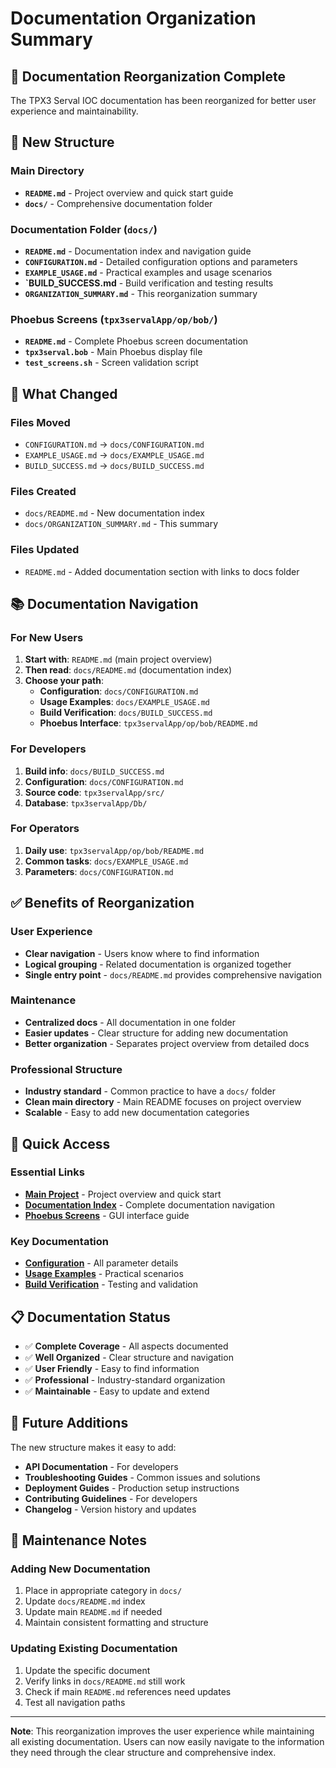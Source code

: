 # Documentation Organization Summary

## 🎯 **Documentation Reorganization Complete**

The TPX3 Serval IOC documentation has been reorganized for better user experience and maintainability.

## 📁 **New Structure**

### **Main Directory**
- **`README.md`** - Project overview and quick start guide
- **`docs/`** - Comprehensive documentation folder

### **Documentation Folder (`docs/`)**
- **`README.md`** - Documentation index and navigation guide
- **`CONFIGURATION.md`** - Detailed configuration options and parameters
- **`EXAMPLE_USAGE.md`** - Practical examples and usage scenarios
- **`BUILD_SUCCESS.md** - Build verification and testing results
- **`ORGANIZATION_SUMMARY.md`** - This reorganization summary

### **Phoebus Screens (`tpx3servalApp/op/bob/`)**
- **`README.md`** - Complete Phoebus screen documentation
- **`tpx3serval.bob`** - Main Phoebus display file
- **`test_screens.sh`** - Screen validation script

## 🔄 **What Changed**

### **Files Moved**
- `CONFIGURATION.md` → `docs/CONFIGURATION.md`
- `EXAMPLE_USAGE.md` → `docs/EXAMPLE_USAGE.md`
- `BUILD_SUCCESS.md` → `docs/BUILD_SUCCESS.md`

### **Files Created**
- `docs/README.md` - New documentation index
- `docs/ORGANIZATION_SUMMARY.md` - This summary

### **Files Updated**
- `README.md` - Added documentation section with links to docs folder

## 📚 **Documentation Navigation**

### **For New Users**
1. **Start with**: `README.md` (main project overview)
2. **Then read**: `docs/README.md` (documentation index)
3. **Choose your path**:
   - **Configuration**: `docs/CONFIGURATION.md`
   - **Usage Examples**: `docs/EXAMPLE_USAGE.md`
   - **Build Verification**: `docs/BUILD_SUCCESS.md`
   - **Phoebus Interface**: `tpx3servalApp/op/bob/README.md`

### **For Developers**
1. **Build info**: `docs/BUILD_SUCCESS.md`
2. **Configuration**: `docs/CONFIGURATION.md`
3. **Source code**: `tpx3servalApp/src/`
4. **Database**: `tpx3servalApp/Db/`

### **For Operators**
1. **Daily use**: `tpx3servalApp/op/bob/README.md`
2. **Common tasks**: `docs/EXAMPLE_USAGE.md`
3. **Parameters**: `docs/CONFIGURATION.md`

## ✅ **Benefits of Reorganization**

### **User Experience**
- **Clear navigation** - Users know where to find information
- **Logical grouping** - Related documentation is organized together
- **Single entry point** - `docs/README.md` provides comprehensive navigation

### **Maintenance**
- **Centralized docs** - All documentation in one folder
- **Easier updates** - Clear structure for adding new documentation
- **Better organization** - Separates project overview from detailed docs

### **Professional Structure**
- **Industry standard** - Common practice to have a `docs/` folder
- **Clean main directory** - Main README focuses on project overview
- **Scalable** - Easy to add new documentation categories

## 🚀 **Quick Access**

### **Essential Links**
- **[Main Project](../README.md)** - Project overview and quick start
- **[Documentation Index](README.md)** - Complete documentation navigation
- **[Phoebus Screens](../tpx3servalApp/op/bob/README.md)** - GUI interface guide

### **Key Documentation**
- **[Configuration](CONFIGURATION.md)** - All parameter details
- **[Usage Examples](EXAMPLE_USAGE.md)** - Practical scenarios
- **[Build Verification](BUILD_SUCCESS.md)** - Testing and validation

## 📋 **Documentation Status**

- ✅ **Complete Coverage** - All aspects documented
- ✅ **Well Organized** - Clear structure and navigation
- ✅ **User Friendly** - Easy to find information
- ✅ **Professional** - Industry-standard organization
- ✅ **Maintainable** - Easy to update and extend

## 🔮 **Future Additions**

The new structure makes it easy to add:
- **API Documentation** - For developers
- **Troubleshooting Guides** - Common issues and solutions
- **Deployment Guides** - Production setup instructions
- **Contributing Guidelines** - For developers
- **Changelog** - Version history and updates

## 📝 **Maintenance Notes**

### **Adding New Documentation**
1. Place in appropriate category in `docs/`
2. Update `docs/README.md` index
3. Update main `README.md` if needed
4. Maintain consistent formatting and structure

### **Updating Existing Documentation**
1. Update the specific document
2. Verify links in `docs/README.md` still work
3. Check if main `README.md` references need updates
4. Test all navigation paths

---

**Note**: This reorganization improves the user experience while maintaining all existing documentation. Users can now easily navigate to the information they need through the clear structure and comprehensive index.

